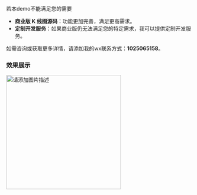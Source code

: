 若本demo不能满足您的需要
- **商业版 K 线图源码**：功能更加完善，满足更高需求。
- **定制开发服务**：如果商业版仍无法满足您的特定需求，我可以提供定制开发服务。

如需咨询或获取更多详情，请添加我的wx联系方式：**1025065158**。

### 效果展示
<img src="https://i-blog.csdnimg.cn/direct/70d5e6b6b12843a88274a161fa6c5a2b.gif" alt="请添加图片描述" width="310px" />
